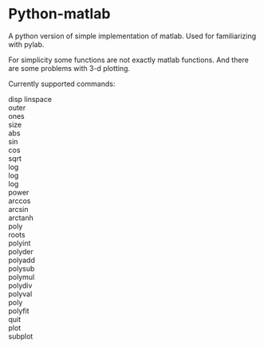 Python-matlab
=============

A python version of simple implementation of matlab. Used for familiarizing with pylab.

For simplicity some functions are not exactly matlab functions. And there are some problems with 3-d plotting.

Currently supported commands:

disp
linspace                                                                            
outer                                                                               
ones                                                                                
size                                                                                
abs                                                                                 
sin                                                                                 
cos                                                                                 
sqrt                                                                                
log                                                                                 
log                                                                                 
log                                                                                 
power                                                                               
arccos                                                                              
arcsin                                                                              
arctanh                                                                             
poly                                                                                
roots                                                                               
polyint                                                                             
polyder                                                                             
polyadd                                                                             
polysub                                                                             
polymul                                                                             
polydiv                                                                             
polyval                                                                             
poly                                                                                
polyfit                                                                             
quit                                                                                
plot                                                                                
subplot
